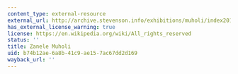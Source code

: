 ```yaml
---
content_type: external-resource
external_url: http://archive.stevenson.info/exhibitions/muholi/index2010.htm
has_external_license_warning: true
license: https://en.wikipedia.org/wiki/All_rights_reserved
status: ''
title: Zanele Muholi
uid: b74b12ae-6a8b-41c9-ae15-7ac67dd2d169
wayback_url: ''
---
```

